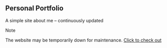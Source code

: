 ## Personal Portfolio
A simple site about me – continuously updated
> [!NOTE]
> The website may be temporarily down for maintenance.
[Click to check out](https://udnwim.github.io/)
